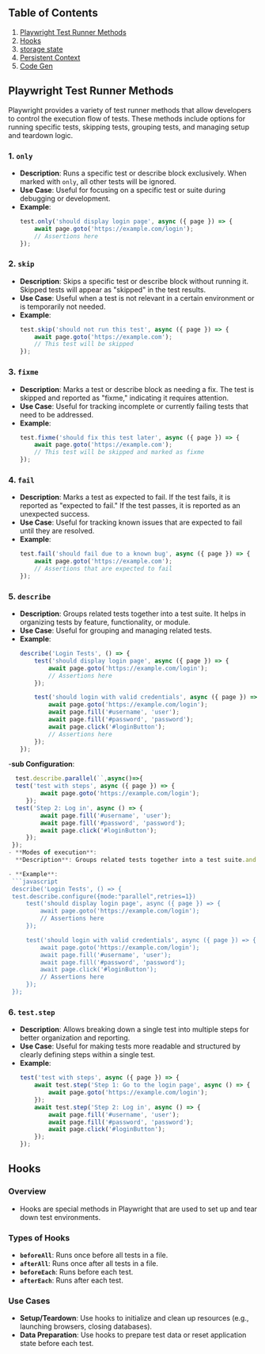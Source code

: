 ## Table of Contents

1. [Playwright Test Runner Methods](#playwright-test-methods)
2. [Hooks](#hooks)
3. [storage state](#storagestate)
4. [Persistent Context](#persistent-context)
5. [Code Gen](#code-gen)
## Playwright Test Runner Methods

Playwright provides a variety of test runner methods that allow developers to control the execution flow of tests. These methods include options for running specific tests, skipping tests, grouping tests, and managing setup and teardown logic.

### 1. `only`

- **Description**: Runs a specific test or describe block exclusively. When marked with `only`, all other tests will be ignored.
- **Use Case**: Useful for focusing on a specific test or suite during debugging or development.
- **Example**:
  ```javascript
  test.only('should display login page', async ({ page }) => {
      await page.goto('https://example.com/login');
      // Assertions here
  });
  ```

### 2. `skip`

- **Description**: Skips a specific test or describe block without running it. Skipped tests will appear as "skipped" in the test results.
- **Use Case**: Useful when a test is not relevant in a certain environment or is temporarily not needed.
- **Example**:
  ```javascript
  test.skip('should not run this test', async ({ page }) => {
      await page.goto('https://example.com');
      // This test will be skipped
  });
  ```

### 3. `fixme`

- **Description**: Marks a test or describe block as needing a fix. The test is skipped and reported as "fixme," indicating it requires attention.
- **Use Case**: Useful for tracking incomplete or currently failing tests that need to be addressed.
- **Example**:
  ```javascript
  test.fixme('should fix this test later', async ({ page }) => {
      await page.goto('https://example.com');
      // This test will be skipped and marked as fixme
  });
  ```

### 4. `fail`

- **Description**: Marks a test as expected to fail. If the test fails, it is reported as "expected to fail." If the test passes, it is reported as an unexpected success.
- **Use Case**: Useful for tracking known issues that are expected to fail until they are resolved.
- **Example**:
  ```javascript
  test.fail('should fail due to a known bug', async ({ page }) => {
      await page.goto('https://example.com');
      // Assertions that are expected to fail
  });
  ```

### 5. `describe`

- **Description**: Groups related tests together into a test suite. It helps in organizing tests by feature, functionality, or module.
- **Use Case**: Useful for grouping and managing related tests.
- **Example**:
  ```javascript
  describe('Login Tests', () => {
      test('should display login page', async ({ page }) => {
          await page.goto('https://example.com/login');
          // Assertions here
      });

      test('should login with valid credentials', async ({ page }) => {
          await page.goto('https://example.com/login');
          await page.fill('#username', 'user');
          await page.fill('#password', 'password');
          await page.click('#loginButton');
          // Assertions here
      });
  });

-**sub Configuration**:
 ```javascript
   test.describe.parallel(``,async()=>{
   test('test with steps', async ({ page }) => {    
          await page.goto('https://example.com/login');
      });
   test('Step 2: Log in', async () => {
          await page.fill('#username', 'user');
          await page.fill('#password', 'password');
          await page.click('#loginButton');
      });
  });
- **Modes of execution**:
   **Description**: Groups related tests together into a test suite.and inject dependency or to run parallel.

- **Example**:
  ```javascript
  describe('Login Tests', () => {
  test.describe.configure({mode:"parallel",retries=1})
      test('should display login page', async ({ page }) => {
          await page.goto('https://example.com/login');
          // Assertions here
      });

      test('should login with valid credentials', async ({ page }) => {
          await page.goto('https://example.com/login');
          await page.fill('#username', 'user');
          await page.fill('#password', 'password');
          await page.click('#loginButton');
          // Assertions here
      });
  });

  ```

### 6. `test.step`

- **Description**: Allows breaking down a single test into multiple steps for better organization and reporting.
- **Use Case**: Useful for making tests more readable and structured by clearly defining steps within a single test.
- **Example**:
  ```javascript
  test('test with steps', async ({ page }) => {
      await test.step('Step 1: Go to the login page', async () => {
          await page.goto('https://example.com/login');
      });
      await test.step('Step 2: Log in', async () => {
          await page.fill('#username', 'user');
          await page.fill('#password', 'password');
          await page.click('#loginButton');
      });
  });

  ```
## Hooks

### Overview
- Hooks are special methods in Playwright that are used to set up and tear down test environments.

### Types of Hooks
- **`beforeAll`**: Runs once before all tests in a file.
- **`afterAll`**: Runs once after all tests in a file.
- **`beforeEach`**: Runs before each test.
- **`afterEach`**: Runs after each test.

### Use Cases
- **Setup/Teardown**: Use hooks to initialize and clean up resources (e.g., launching browsers, closing databases).
- **Data Preparation**: Use hooks to prepare test data or reset application state before each test.


